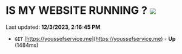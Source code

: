 # IS MY WEBSITE RUNNING ? [![](https://img.shields.io/static/v1?label=Sponsor&message=%E2%9D%A4&logo=GitHub&color=%23fe8e86)](https://github.com/sponsors/<username>)

Last updated: **12/3/2023, 2:16:45 PM**

- `GET` [https://youssefservice.me](https://youssefservice.me) - **Up** (1484ms)
